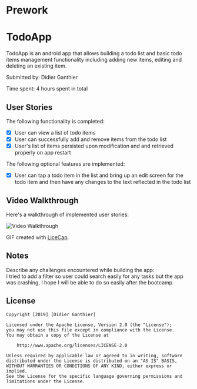 # Prework
# TodoApp
TodoApp is an android app that allows building a todo list and basic todo items management functionality including adding new items, editing and deleting an existing item.

Submitted by: Didier Ganthier

Time spent: 4 hours spent in total

## User Stories

The following functionality is completed:
* [x] User can view a list of todo items
* [x] User can successfully add and remove items from the todo list
* [x] User's list of items persisted upon modification and and retrieved properly on app restart

The following optional features are implemented:
* [x] User can tap a todo item in the list and bring up an edit screen for the todo item and then have any changes to the text reflected in the todo list


## Video Walkthrough

Here's a walkthrough of implemented user stories:

<img src='http://i.imgur.com/link/to/your/gif/file.gif' title='Video Walkthrough' width='' alt='Video Walkthrough' />

GIF created with [LiceCap](http://www.cockos.com/licecap/).

## Notes

Describe any challenges encountered while building the app:<br>
I tried to add a filter so user could search easily for any tasks but the app was crashing, I hope I will be able to do so easily after the bootcamp.

## License

    Copyright [2019] [Didier Ganthier]

    Licensed under the Apache License, Version 2.0 (the "License");
    you may not use this file except in compliance with the License.
    You may obtain a copy of the License at

        http://www.apache.org/licenses/LICENSE-2.0

    Unless required by applicable law or agreed to in writing, software
    distributed under the License is distributed on an "AS IS" BASIS,
    WITHOUT WARRANTIES OR CONDITIONS OF ANY KIND, either express or implied.
    See the License for the specific language governing permissions and
    limitations under the License.
